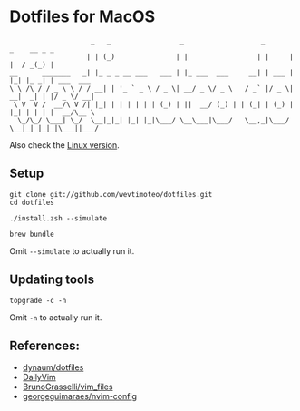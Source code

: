 # Dotfiles for MacOS

```
                    _   _                 _                   _       _    __ _ _
                   | | (_)               | |                 | |     | |  / _(_) |
__      _______   _| |_ _ _ __ ___   ___ | |_ ___  ___     __| | ___ | |_| |_ _| | ___  ___
\ \ /\ / / _ \ \ / / __| | '_ ` _ \ / _ \| __/ _ \/ _ \   / _` |/ _ \| __|  _| | |/ _ \/ __|
 \ V  V /  __/\ V /| |_| | | | | | | (_) | ||  __/ (_) | | (_| | (_) | |_| | | | |  __/\__ \
  \_/\_/ \___| \_/  \__|_|_| |_| |_|\___/ \__\___|\___/   \__,_|\___/ \__|_| |_|_|\___||___/

```

Also check the [Linux version](https://github.com/wevtimoteo/dotfiles/tree/linux).

## Setup

```
git clone git://github.com/wevtimoteo/dotfiles.git
cd dotfiles

./install.zsh --simulate

brew bundle
```

Omit `--simulate` to actually run it.

## Updating tools

```
topgrade -c -n
```

Omit `-n` to actually run it.

## References:

- [dynaum/dotfiles](https://github.com/dynaum/dotfiles)
- [DailyVim](http://dailyvim.tumblr.com)
- [BrunoGrasselli/vim_files](https://github.com/BrunoGrasselli/vim_files)
- [georgeguimaraes/nvim-config](https://github.com/georgeguimaraes/nvim-config)
